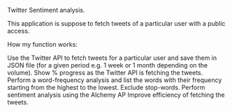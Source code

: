 Twitter Sentiment analysis.

This application is suppose to fetch tweets of a particular user with a public access.

How my function works:

Use the Twitter API to fetch tweets for a particular user and save them in JSON file (for a given period e.g. 1 week or 1 month depending on the volume).
Show % progress as the Twitter API is fetching the tweets.
Perform a word-frequency analysis and list the words with their frequency starting from the highest to the lowest. Exclude stop-words.
Perform sentiment analysis using the Alchemy AP
Improve efficiency of fetching the tweets.
